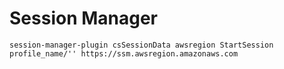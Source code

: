 # Session Manager

```
session-manager-plugin csSessionData awsregion StartSession profile_name/'' https://ssm.awsregion.amazonaws.com
```

